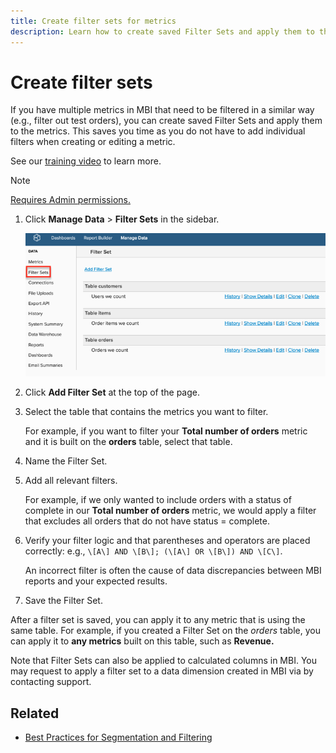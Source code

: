 ```yaml
---
title: Create filter sets for metrics
description: Learn how to create saved Filter Sets and apply them to the metrics.
---
```

# Create filter sets

If you have multiple metrics in MBI that need to be filtered in a similar way (e.g., filter out test orders), you can create saved Filter Sets and apply them to the metrics. This saves you time as you do not have to add individual filters when creating or editing a metric.

See our [training video](https://support.magento.com/hc/en-us/articles/360016730151) to learn more.

>[!NOTE]
>
>[Requires Admin permissions.](../../administrator/user-management/user-management.md)

1. Click **Manage Data** > **Filter Sets** in the sidebar.

    ![](../../assets/create-filter-sets.png)

1. Click **Add Filter Set** at the top of the page.

1. Select the table that contains the metrics you want to filter.

   For example, if you want to filter your **Total number of orders** metric and it is built on the **orders** table, select that table.

1. Name the Filter Set.

1. Add all relevant filters.

    For example, if we only wanted to include orders with a status of complete in our **Total number of orders** metric, we would apply a filter that excludes all orders that do not have status = complete.

1. Verify your filter logic and that parentheses and operators are placed correctly: e.g., `\[A\] AND \[B\]; (\[A\] OR \[B\]) AND \[C\]`.

   An incorrect filter is often the cause of data discrepancies between MBI reports and your expected results.

1. Save the Filter Set.

After a filter set is saved, you can apply it to any metric that is using the same table. For example, if you created a Filter Set on the _orders_ table, you can apply it to **any metrics** built on this table, such as **Revenue.**

Note that Filter Sets can also be applied to calculated columns in MBI. You may request to apply a filter set to a data dimension created in MBI via by contacting support.

## Related

* [Best Practices for Segmentation and Filtering](../../best-practices/segment-filter.md)
